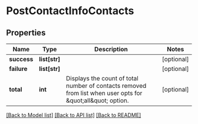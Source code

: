 # PostContactInfoContacts

## Properties
Name | Type | Description | Notes
------------ | ------------- | ------------- | -------------
**success** | **list[str]** |  | [optional] 
**failure** | **list[str]** |  | [optional] 
**total** | **int** | Displays the count of total number of contacts removed from list when user opts for \&quot;all\&quot; option. | [optional] 

[[Back to Model list]](../README.md#documentation-for-models) [[Back to API list]](../README.md#documentation-for-api-endpoints) [[Back to README]](../README.md)


